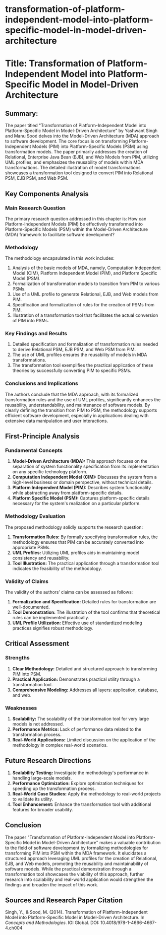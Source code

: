 # transformation-of-platform-independent-model-into-platform-specific-model-in-model-driven-architecture

# Title: Transformation of Platform-Independent Model into Platform-Specific Model in Model-Driven Architecture

## Summary:
The paper titled "Transformation of Platform-Independent Model into Platform-Specific Model in Model-Driven Architecture" by Yashwant Singh and Manu Sood delves into the Model-Driven Architecture (MDA) approach to software development. The core focus is on transforming Platform-Independent Models (PIM) into Platform-Specific Models (PSM) using transformation models. The paper primarily addresses the creation of Relational, Enterprise Java Bean (EJB), and Web Models from PIM, utilizing UML profiles, and emphasizes the reusability of models within MDA transformations. The detailed illustration of model transformations showcases a transformation tool designed to convert PIM into Relational PSM, EJB PSM, and Web PSM.

## Key Components Analysis

### Main Research Question
The primary research question addressed in this chapter is: How can Platform-Independent Models (PIM) be effectively transformed into Platform-Specific Models (PSM) within the Model-Driven Architecture (MDA) framework to facilitate software development?

### Methodology
The methodology encapsulated in this work includes:
1. Analysis of the basic models of MDA, namely, Computation Independent Model (CIM), Platform Independent Model (PIM), and Platform Specific Model (PSM).
2. Formalization of transformation models to transition from PIM to various PSMs.
3. Use of a UML profile to generate Relational, EJB, and Web models from PIM.
4. Specification and formalization of rules for the creation of PSMs from PIM.
5. Illustration of a transformation tool that facilitates the actual conversion of PIM into PSMs.

### Key Findings and Results
1. Detailed specification and formalization of transformation rules needed to derive Relational PSM, EJB PSM, and Web PSM from PIM.
2. The use of UML profiles ensures the reusability of models in MDA transformations.
3. The transformation tool exemplifies the practical application of these theories by successfully converting PIM to specific PSMs.

### Conclusions and Implications
The authors conclude that the MDA approach, with its formalized transformation rules and the use of UML profiles, significantly enhances the reusability, understandability, and maintenance of software models. By clearly defining the transition from PIM to PSM, the methodology supports efficient software development, especially in applications dealing with extensive data manipulation and user interactions.

## First-Principle Analysis

### Fundamental Concepts
1. **Model-Driven Architecture (MDA):** This approach focuses on the separation of system functionality specification from its implementation on any specific technology platform.
2. **Computation Independent Model (CIM):** Discusses the system from a high-level business or domain perspective, without technical details.
3. **Platform Independent Model (PIM):** Describes system functionality while abstracting away from platform-specific details.
4. **Platform Specific Model (PSM):** Captures platform-specific details necessary for the system's realization on a particular platform.

### Methodology Evaluation
The proposed methodology solidly supports the research question:
1. **Transformation Rules:** By formally specifying transformation rules, the methodology ensures that PIM can be accurately converted into appropriate PSMs.
2. **UML Profiles:** Utilizing UML profiles aids in maintaining model consistency and reusability.
3. **Tool Illustration:** The practical application through a transformation tool indicates the feasibility of the methodology.

### Validity of Claims
The validity of the authors’ claims can be assessed as follows:
1. **Formalization and Specification:** Detailed rules for transformation are well-documented.
2. **Tool Demonstration:** The illustration of the tool confirms that theoretical rules can be implemented practically.
3. **UML Profile Utilization:** Effective use of standardized modeling practices signifies robust methodology.

## Critical Assessment

### Strengths
1. **Clear Methodology:** Detailed and structured approach to transforming PIM into PSM.
2. **Practical Application:** Demonstrates practical utility through a transformation tool.
3. **Comprehensive Modeling:** Addresses all layers: application, database, and web.

### Weaknesses
1. **Scalability:** The scalability of the transformation tool for very large models is not addressed.
2. **Performance Metrics:** Lack of performance data related to the transformation process.
3. **Real-World Applications:** Limited discussion on the application of the methodology in complex real-world scenarios.

## Future Research Directions
1. **Scalability Testing:** Investigate the methodology's performance in handling large-scale models.
2. **Performance Optimization:** Explore optimization techniques for speeding up the transformation process.
3. **Real-World Case Studies:** Apply the methodology to real-world projects to validate its utility.
4. **Tool Enhancement:** Enhance the transformation tool with additional features for broader usability.

## Conclusion
The paper "Transformation of Platform-Independent Model into Platform-Specific Model in Model-Driven Architecture" makes a valuable contribution to the field of software development by formalizing methodologies for transforming PIM into PSM within the MDA framework. It elucidates a structured approach leveraging UML profiles for the creation of Relational, EJB, and Web models, promoting the reusability and maintainability of software models. While the practical demonstration through a transformation tool showcases the viability of this approach, further research into scalability and real-world application would strengthen the findings and broaden the impact of this work.

## Sources and Research Paper Citation
Singh, Y., & Sood, M. (2014). Transformation of Platform-Independent Model into Platform-Specific Model in Model-Driven Architecture. In _Concepts and Methodologies_. IGI Global. DOI: 10.4018/978-1-4666-4667-4.ch004
